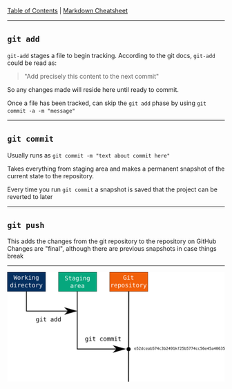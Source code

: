 [Table of Contents](../README.md) | [Markdown Cheatsheet](/Markdown%20Cheatsheet.md)
___
## `git add` 

`git-add` stages a file to begin tracking. According to the git docs, `git-add` could be read as:

> "Add precisely this content to the next commit"

So any changes made will reside here until ready to commit.

Once a file has been tracked, can skip the `git add` phase by using
`git commit -a -m "message"`

___
## `git commit`

Usually runs as `git commit -m "text about commit here"`

Takes everything from staging area and makes a permanent snapshot of the current state to the repository.

Every time you run `git commit` a snapshot is saved that the project can be reverted to later
___
## `git push`

This adds the changes from the git repository to the repository on GitHub
Changes are "final", although there are previous snapshots in case things break
___

![git add commit](../images/git-add-commit.png)